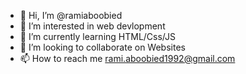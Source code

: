 - 👋 Hi, I’m @ramiaboobied
- 👀 I’m interested in web devlopment 
- 🌱 I’m currently learning HTML/Css/JS
- 💞️ I’m looking to collaborate on Websites
- 📫 How to reach me rami.aboobied1992@gmail.com

<!---
ramiaboobied/ramiaboobied is a ✨ special ✨ repository because its `README.md` (this file) appears on your GitHub profile.
You can click the Preview link to take a look at your changes.
--->
